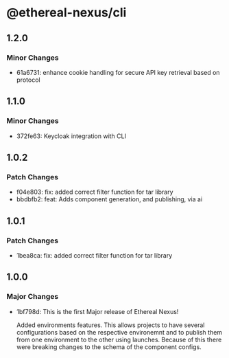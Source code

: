 # @ethereal-nexus/cli

## 1.2.0

### Minor Changes

- 61a6731: enhance cookie handling for secure API key retrieval based on protocol

## 1.1.0

### Minor Changes

- 372fe63: Keycloak integration with CLI

## 1.0.2

### Patch Changes

- f04e803: fix: added correct filter function for tar library
- bbdbfb2: feat: Adds component generation, and publishing, via ai

## 1.0.1

### Patch Changes

- 1bea8ca: fix: added correct filter function for tar library

## 1.0.0

### Major Changes

- 1bf798d: This is the first Major release of Ethereal Nexus!

  Added environments features. This allows projects to have several configurations based on the respective environemnt and to publish them from one environment to the other using launches.
  Because of this there were breaking changes to the schema of the component configs.

